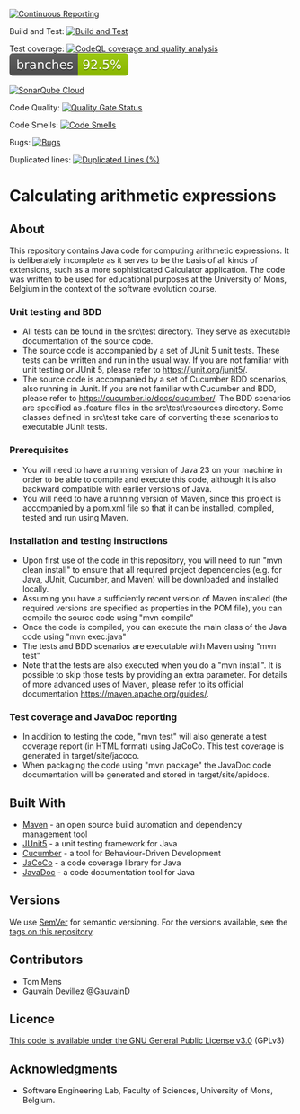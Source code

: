 [![Continuous Reporting](https://github.com/3npC0nf1g/calculator-cucumber-2025/actions/workflows/Continuous-reporting.yml/badge.svg)](https://github.com/3npC0nf1g/calculator-cucumber-2025/actions/workflows/Continuous-reporting.yml)

Build and Test: [![Build and Test](https://github.com/3npC0nf1g/calculator-cucumber-2025/actions/workflows/maven.yml/badge.svg)](https://github.com/3npC0nf1g/calculator-cucumber-2025/actions/workflows/maven.yml)

Test coverage: [![CodeQL coverage and quality analysis](https://github.com/3npC0nf1g/calculator-cucumber-2025/actions/workflows/codeql.yml/badge.svg)](https://github.com/3npC0nf1g/calculator-cucumber-2025/actions/workflows/codeql.yml)
![Branches](.github/badges/branches.svg)

[![SonarQube Cloud](https://sonarcloud.io/images/project_badges/sonarcloud-light.svg)](https://sonarcloud.io/summary/new_code?id=3npC0nf1g_calculator-cucumber-2025)

Code Quality: [![Quality Gate Status](https://sonarcloud.io/api/project_badges/measure?project=3npC0nf1g_calculator-cucumber-2025&metric=alert_status)](https://sonarcloud.io/summary/new_code?id=3npC0nf1g_calculator-cucumber-2025)

Code Smells: [![Code Smells](https://sonarcloud.io/api/project_badges/measure?project=3npC0nf1g_calculator-cucumber-2025&metric=code_smells)](https://sonarcloud.io/summary/new_code?id=3npC0nf1g_calculator-cucumber-2025)

Bugs: [![Bugs](https://sonarcloud.io/api/project_badges/measure?project=3npC0nf1g_calculator-cucumber-2025&metric=bugs)](https://sonarcloud.io/summary/new_code?id=3npC0nf1g_calculator-cucumber-2025)

Duplicated lines: [![Duplicated Lines (%)](https://sonarcloud.io/api/project_badges/measure?project=3npC0nf1g_calculator-cucumber-2025&metric=duplicated_lines_density)](https://sonarcloud.io/summary/new_code?id=3npC0nf1g_calculator-cucumber-2025)

# Calculating arithmetic expressions

## About

This repository contains Java code for computing arithmetic expressions. It is deliberately incomplete as it serves to be the basis of all kinds of extensions, such as a more sophisticated Calculator application. The code was written to be used for educational purposes at the University of Mons, Belgium in the context of the software evolution course.


### Unit testing and BDD

*  All tests can be found in the src\test directory. They serve as executable documentation of the source code.
*  The source code is accompanied by a set of JUnit 5 unit tests. These tests can be written and run in the usual way. If you are not familiar with unit testing or JUnit 5, please refer to https://junit.org/junit5/.
*  The source code is accompanied by a set of Cucumber BDD scenarios, also running in Junit. If you are not familiar with Cucumber and BDD, please refer to https://cucumber.io/docs/cucumber/.
The BDD scenarios are specified as .feature files in the src\test\resources directory. Some classes defined in src\test take care of converting these scenarios to executable JUnit tests.

### Prerequisites

*  You will need to have a running version of Java 23 on your machine in order to be able to compile and execute this code, although it is also backward compatible with earlier versions of Java.
*  You will need to have a running version of Maven, since this project is accompanied by a pom.xml file so that it can be installed, compiled, tested and run using Maven.

### Installation and testing instructions

*  Upon first use of the code in this repository, you will need to run "mvn clean install" to ensure that all required project dependencies (e.g. for Java, JUnit, Cucumber, and Maven) will be downloaded and installed locally.
*  Assuming you have a sufficiently recent version of Maven installed (the required versions are specified as properties in the POM file), you can compile the source code using "mvn compile"
*  Once the code is compiled, you can execute the main class of the Java code using "mvn exec:java" 
*  The tests and BDD scenarios are executable with Maven using "mvn test"
*  Note that the tests are also executed when you do a "mvn install". It is possible to skip those tests by providing an extra parameter. For details of more advanced uses of Maven, please refer to its official documentation https://maven.apache.org/guides/.

### Test coverage and JavaDoc reporting

*  In addition to testing the code, "mvn test" will also generate a test coverage report (in HTML format) using JaCoCo. This test coverage is generated in target/site/jacoco.
*  When packaging the code using "mvn package" the JavaDoc code documentation will be generated and stored in target/site/apidocs.

## Built With

*  [Maven](https://maven.apache.org/) - an open source build automation and dependency management tool
*  [JUnit5](https://junit.org/junit5/) - a unit testing framework for Java
*  [Cucumber](https://cucumber.io/docs/cucumber/) - a tool for Behaviour-Driven Development
*  [JaCoCo](https://www.jacoco.org) - a code coverage library for Java
*  [JavaDoc](https://docs.oracle.com/en/java/javase/21/javadoc/javadoc.html) - a code documentation tool for Java

## Versions

We use [SemVer](http://semver.org/) for semantic versioning. For the versions available, see the [tags on this repository](https://github.com/University-of-Mons/calculator-cucumber-2025/tags). 

## Contributors

* Tom Mens
* Gauvain Devillez @GauvainD

## Licence


[This code is available under the GNU General Public License v3.0](https://choosealicense.com/licenses/gpl-3.0/) (GPLv3)

## Acknowledgments

* Software Engineering Lab, Faculty of Sciences, University of Mons, Belgium.

